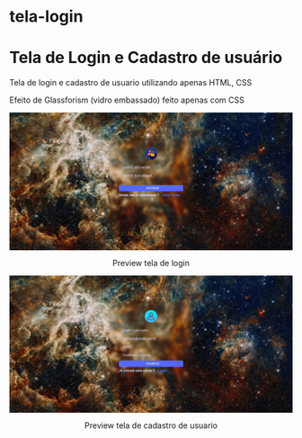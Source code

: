 # tela-login
<h1> Tela de Login e Cadastro de usuário</h1>
 <p>Tela de login e cadastro de usuario utilizando apenas HTML, CSS</p>
 <p>Efeito de Glassforism (vidro embassado) feito apenas com CSS</p>

<img align="center" height="auto" src="./login.png"/>
<p align="center" >Preview tela de login</p>
<img align="center" height="auto" src="./cadastro.png"/>
<p align="center">Preview tela de cadastro de usuario</p>